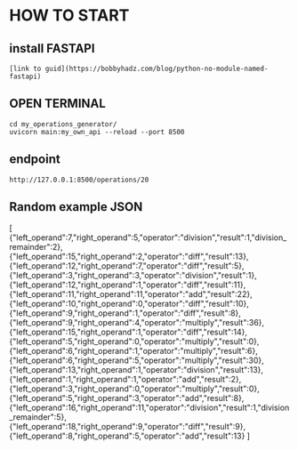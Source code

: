# HOW TO START

## install FASTAPI

    [link to guid](https://bobbyhadz.com/blog/python-no-module-named-fastapi)

## OPEN TERMINAL

    cd my_operations_generator/
    uvicorn main:my_own_api --reload --port 8500

## endpoint

    http://127.0.0.1:8500/operations/20

## Random example JSON

[
{"left_operand":7,"right_operand":5,"operator":"division","result":1,"division_remainder":2},
{"left_operand":15,"right_operand":2,"operator":"diff","result":13},
{"left_operand":12,"right_operand":7,"operator":"diff","result":5},
{"left_operand":3,"right_operand":3,"operator":"division","result":1},
{"left_operand":12,"right_operand":1,"operator":"diff","result":11},
{"left_operand":11,"right_operand":11,"operator":"add","result":22},
{"left_operand":10,"right_operand":0,"operator":"diff","result":10},
{"left_operand":9,"right_operand":1,"operator":"diff","result":8},
{"left_operand":9,"right_operand":4,"operator":"multiply","result":36},
{"left_operand":15,"right_operand":1,"operator":"diff","result":14},
{"left_operand":5,"right_operand":0,"operator":"multiply","result":0},
{"left_operand":6,"right_operand":1,"operator":"multiply","result":6},
{"left_operand":6,"right_operand":5,"operator":"multiply","result":30},
{"left_operand":13,"right_operand":1,"operator":"division","result":13},
{"left_operand":1,"right_operand":1,"operator":"add","result":2},
{"left_operand":3,"right_operand":0,"operator":"multiply","result":0},
{"left_operand":5,"right_operand":3,"operator":"add","result":8},
{"left_operand":16,"right_operand":11,"operator":"division","result":1,"division_remainder":5},
{"left_operand":18,"right_operand":9,"operator":"diff","result":9},
{"left_operand":8,"right_operand":5,"operator":"add","result":13}
]
